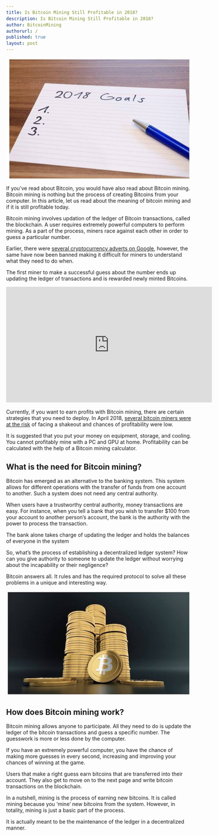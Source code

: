 ```yaml
---
title: Is Bitcoin Mining Still Profitable in 2018?
description: Is Bitcoin Mining Still Profitable in 2018?
author: BitcoinMining
authorurl: /
published: true
layout: post
---
```


<p><center><img src="/images/bitcoin-mining-still-profitable-2018.jpg" alt="bitcoin mining still profitable 2018"></center>
<p>If you’ve read about Bitcoin, you would have also read about Bitcoin mining. Bitcoin mining is nothing but the process of creating Bitcoins from your computer. In this article, let us read about the meaning of bitcoin mining and if it is still profitable today. 
<p>Bitcoin mining involves updation of the ledger of Bitcoin transactions, called the blockchain. A user requires extremely powerful computers to perform mining. As a part of the process, miners race against each other in order to guess a particular number.
<p>Earlier, there were <a href="https://www.online-casino-nz.co.nz/news/google-bans-cryptocurrency-adverts/">several cryptocurrency adverts on Google</a>, however, the same have now been banned making it difficult for miners to understand what they need to do when.
<p>The first miner to make a successful guess about the number ends up updating the ledger of transactions and is rewarded newly minted Bitcoins. 
<p><center><iframe width="560" height="315" src="https://www.youtube.com/embed/SSo_EIwHSd4" frameborder="0" allow="accelerometer; autoplay; encrypted-media; gyroscope; picture-in-picture" allowfullscreen></iframe></center>
<p>Currently, if you want to earn profits with Bitcoin mining, there are certain strategies that you need to deploy. In April 2018, <a href="https://www.bloomberg.com/news/articles/2018-04-18/bitcoin-miners-facing-a-shakeout-as-profitability-becomes-harder">several bitcoin miners were at the risk</a> of facing a shakeout and chances of profitability were low.
<p>It is suggested that you put your money on equipment, storage, and cooling. You cannot profitably mine with a PC and GPU at home. Profitability can be calculated with the help of a Bitcoin mining calculator. 
<p><h2>What is the need for Bitcoin mining?</h2>
<p>Bitcoin has emerged as an alternative to the banking system. This system allows for different operations with the transfer of funds from one account to another. Such a system does not need any central authority. 
<p>When users have a trustworthy central authority, money transactions are easy. For instance, when you tell a bank that you wish to transfer $100 from your account to another person’s account, the bank is the authority with the power to process the transaction.
<p>The bank alone takes charge of updating the ledger and holds the balances of everyone in the system
<p>So, what’s the process of establishing a decentralized ledger system? How can you give authority to someone to update the ledger without worrying about the incapability or their negligence?
<p>Bitcoin answers all. It rules and has the required protocol to solve all these problems in a unique and interesting way. 
<p><center><img src="/images/bitcoin-stack-coins.jpg" alt="bitcoin stack coins"></center>
<p><h2>How does Bitcoin mining work?</h2>
<p>Bitcoin mining allows anyone to participate. All they need to do is update the ledger of the bitcoin transactions and guess a specific number. The guesswork is more or less done by the computer.
<p>If you have an extremely powerful computer, you have the chance of making more guesses in every second, increasing and improving your chances of winning at the game. 
<p>Users that make a right guess earn bitcoins that are transferred into their account. They also get to move on to the next page and write bitcoin transactions on the blockchain. 
<p>In a nutshell, mining is the process of earning new bitcoins. It is called mining because you ‘mine’ new bitcoins from the system. However, in totality, mining is just a basic part of the process.
<p>It is actually meant to be the maintenance of the ledger in a decentralized manner.